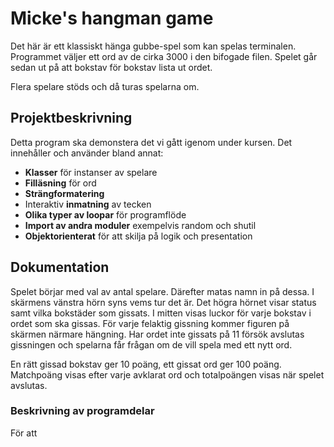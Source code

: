 # Micke's hangman game

Det här är ett klassiskt hänga gubbe-spel som kan spelas terminalen.
Programmet väljer ett ord av de cirka 3000 i den bifogade filen.
Spelet går sedan ut på att bokstav för bokstav lista ut ordet.

Flera spelare stöds och då turas spelarna om.

## Projektbeskrivning

Detta program ska demonstera det vi gått igenom under kursen. 
Det innehåller och använder bland annat:

- **Klasser** för instanser av spelare
- **Filläsning** för ord
- **Strängformatering** 
- Interaktiv **inmatning** av tecken
- **Olika typer av loopar** för programflöde
- **Import av andra moduler** exempelvis random och shutil
- **Objektorienterat** för att skilja på logik och presentation

## Dokumentation

Spelet börjar med val av antal spelare. Därefter matas namn in på dessa.
I skärmens vänstra hörn syns vems tur det är. Det högra hörnet visar status samt vilka bokstäder som gissats.
I mitten visas luckor för varje bokstav i ordet som ska gissas.
För varje felaktig gissning kommer figuren på skärmen närmare hängning.
Har ordet inte gissats på 11 försök avslutas gissningen och spelarna får frågan om de vill spela med ett nytt ord.

En rätt gissad bokstav ger 10 poäng, ett gissat ord ger 100 poäng.
Matchpoäng visas efter varje avklarat ord och totalpoängen visas när spelet avslutas.

### Beskrivning av programdelar

För att 